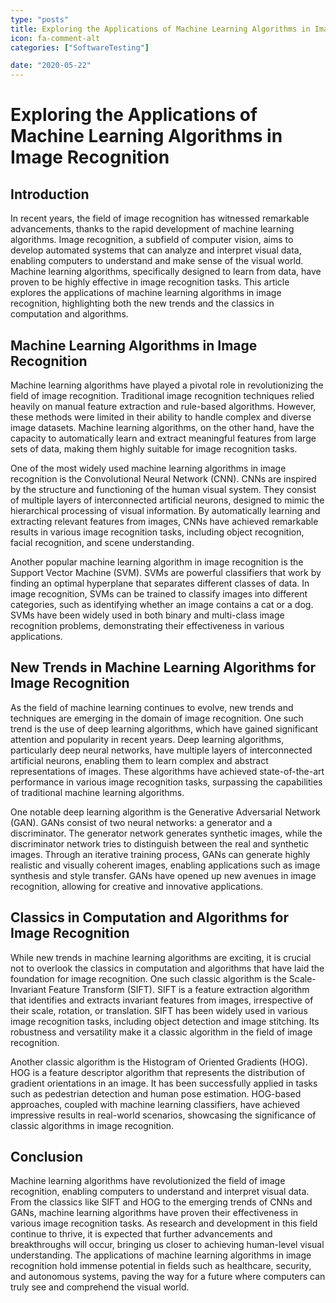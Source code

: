 ```yaml
---
type: "posts"
title: Exploring the Applications of Machine Learning Algorithms in Image Recognition
icon: fa-comment-alt
categories: ["SoftwareTesting"]

date: "2020-05-22"
---
```




# Exploring the Applications of Machine Learning Algorithms in Image Recognition

## Introduction

In recent years, the field of image recognition has witnessed remarkable advancements, thanks to the rapid development of machine learning algorithms. Image recognition, a subfield of computer vision, aims to develop automated systems that can analyze and interpret visual data, enabling computers to understand and make sense of the visual world. Machine learning algorithms, specifically designed to learn from data, have proven to be highly effective in image recognition tasks. This article explores the applications of machine learning algorithms in image recognition, highlighting both the new trends and the classics in computation and algorithms.

## Machine Learning Algorithms in Image Recognition

Machine learning algorithms have played a pivotal role in revolutionizing the field of image recognition. Traditional image recognition techniques relied heavily on manual feature extraction and rule-based algorithms. However, these methods were limited in their ability to handle complex and diverse image datasets. Machine learning algorithms, on the other hand, have the capacity to automatically learn and extract meaningful features from large sets of data, making them highly suitable for image recognition tasks.

One of the most widely used machine learning algorithms in image recognition is the Convolutional Neural Network (CNN). CNNs are inspired by the structure and functioning of the human visual system. They consist of multiple layers of interconnected artificial neurons, designed to mimic the hierarchical processing of visual information. By automatically learning and extracting relevant features from images, CNNs have achieved remarkable results in various image recognition tasks, including object recognition, facial recognition, and scene understanding.

Another popular machine learning algorithm in image recognition is the Support Vector Machine (SVM). SVMs are powerful classifiers that work by finding an optimal hyperplane that separates different classes of data. In image recognition, SVMs can be trained to classify images into different categories, such as identifying whether an image contains a cat or a dog. SVMs have been widely used in both binary and multi-class image recognition problems, demonstrating their effectiveness in various applications.

## New Trends in Machine Learning Algorithms for Image Recognition

As the field of machine learning continues to evolve, new trends and techniques are emerging in the domain of image recognition. One such trend is the use of deep learning algorithms, which have gained significant attention and popularity in recent years. Deep learning algorithms, particularly deep neural networks, have multiple layers of interconnected artificial neurons, enabling them to learn complex and abstract representations of images. These algorithms have achieved state-of-the-art performance in various image recognition tasks, surpassing the capabilities of traditional machine learning algorithms.

One notable deep learning algorithm is the Generative Adversarial Network (GAN). GANs consist of two neural networks: a generator and a discriminator. The generator network generates synthetic images, while the discriminator network tries to distinguish between the real and synthetic images. Through an iterative training process, GANs can generate highly realistic and visually coherent images, enabling applications such as image synthesis and style transfer. GANs have opened up new avenues in image recognition, allowing for creative and innovative applications.

## Classics in Computation and Algorithms for Image Recognition

While new trends in machine learning algorithms are exciting, it is crucial not to overlook the classics in computation and algorithms that have laid the foundation for image recognition. One such classic algorithm is the Scale-Invariant Feature Transform (SIFT). SIFT is a feature extraction algorithm that identifies and extracts invariant features from images, irrespective of their scale, rotation, or translation. SIFT has been widely used in various image recognition tasks, including object detection and image stitching. Its robustness and versatility make it a classic algorithm in the field of image recognition.

Another classic algorithm is the Histogram of Oriented Gradients (HOG). HOG is a feature descriptor algorithm that represents the distribution of gradient orientations in an image. It has been successfully applied in tasks such as pedestrian detection and human pose estimation. HOG-based approaches, coupled with machine learning classifiers, have achieved impressive results in real-world scenarios, showcasing the significance of classic algorithms in image recognition.

## Conclusion

Machine learning algorithms have revolutionized the field of image recognition, enabling computers to understand and interpret visual data. From the classics like SIFT and HOG to the emerging trends of CNNs and GANs, machine learning algorithms have proven their effectiveness in various image recognition tasks. As research and development in this field continue to thrive, it is expected that further advancements and breakthroughs will occur, bringing us closer to achieving human-level visual understanding. The applications of machine learning algorithms in image recognition hold immense potential in fields such as healthcare, security, and autonomous systems, paving the way for a future where computers can truly see and comprehend the visual world.